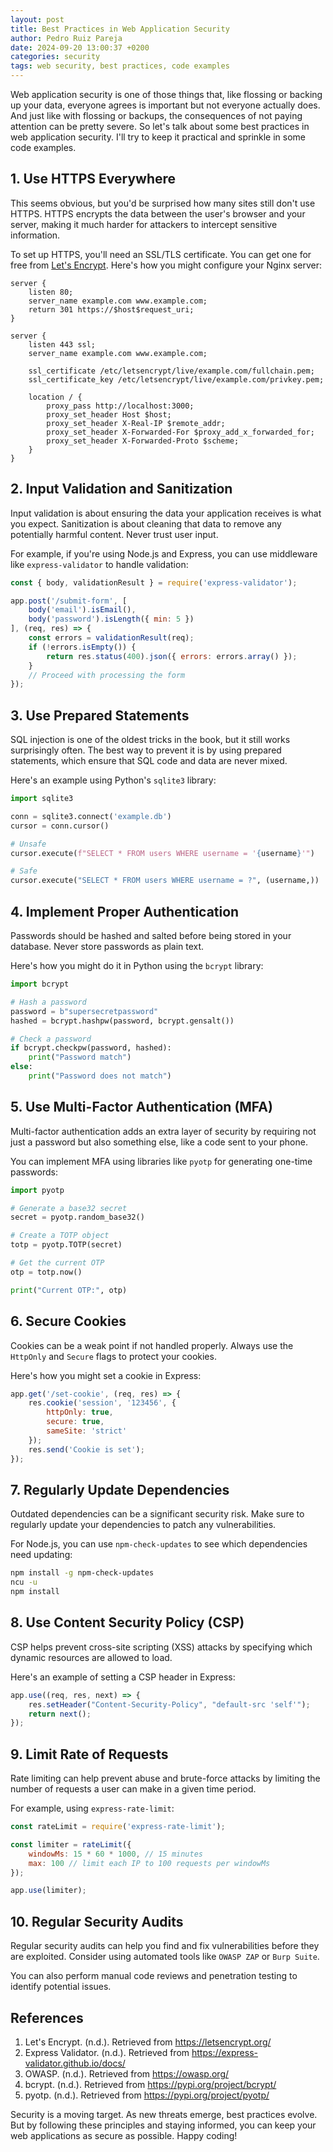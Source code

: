 ```yaml
---
layout: post
title: Best Practices in Web Application Security
author: Pedro Ruiz Pareja
date: 2024-09-20 13:00:37 +0200
categories: security
tags: web security, best practices, code examples
---
```


Web application security is one of those things that, like flossing or backing up your data, everyone agrees is important but not everyone actually does. And just like with flossing or backups, the consequences of not paying attention can be pretty severe. So let's talk about some best practices in web application security. I'll try to keep it practical and sprinkle in some code examples.

## 1. Use HTTPS Everywhere

This seems obvious, but you'd be surprised how many sites still don't use HTTPS. HTTPS encrypts the data between the user's browser and your server, making it much harder for attackers to intercept sensitive information.

To set up HTTPS, you'll need an SSL/TLS certificate. You can get one for free from [Let's Encrypt](https://letsencrypt.org/). Here's how you might configure your Nginx server:

```nginx
server {
    listen 80;
    server_name example.com www.example.com;
    return 301 https://$host$request_uri;
}

server {
    listen 443 ssl;
    server_name example.com www.example.com;

    ssl_certificate /etc/letsencrypt/live/example.com/fullchain.pem;
    ssl_certificate_key /etc/letsencrypt/live/example.com/privkey.pem;

    location / {
        proxy_pass http://localhost:3000;
        proxy_set_header Host $host;
        proxy_set_header X-Real-IP $remote_addr;
        proxy_set_header X-Forwarded-For $proxy_add_x_forwarded_for;
        proxy_set_header X-Forwarded-Proto $scheme;
    }
}
```

## 2. Input Validation and Sanitization

Input validation is about ensuring the data your application receives is what you expect. Sanitization is about cleaning that data to remove any potentially harmful content. Never trust user input.

For example, if you're using Node.js and Express, you can use middleware like `express-validator` to handle validation:

```javascript
const { body, validationResult } = require('express-validator');

app.post('/submit-form', [
    body('email').isEmail(),
    body('password').isLength({ min: 5 })
], (req, res) => {
    const errors = validationResult(req);
    if (!errors.isEmpty()) {
        return res.status(400).json({ errors: errors.array() });
    }
    // Proceed with processing the form
});
```

## 3. Use Prepared Statements

SQL injection is one of the oldest tricks in the book, but it still works surprisingly often. The best way to prevent it is by using prepared statements, which ensure that SQL code and data are never mixed.

Here's an example using Python's `sqlite3` library:

```python
import sqlite3

conn = sqlite3.connect('example.db')
cursor = conn.cursor()

# Unsafe
cursor.execute(f"SELECT * FROM users WHERE username = '{username}'")

# Safe
cursor.execute("SELECT * FROM users WHERE username = ?", (username,))
```

## 4. Implement Proper Authentication

Passwords should be hashed and salted before being stored in your database. Never store passwords as plain text.

Here's how you might do it in Python using the `bcrypt` library:

```python
import bcrypt

# Hash a password
password = b"supersecretpassword"
hashed = bcrypt.hashpw(password, bcrypt.gensalt())

# Check a password
if bcrypt.checkpw(password, hashed):
    print("Password match")
else:
    print("Password does not match")
```

## 5. Use Multi-Factor Authentication (MFA)

Multi-factor authentication adds an extra layer of security by requiring not just a password but also something else, like a code sent to your phone.

You can implement MFA using libraries like `pyotp` for generating one-time passwords:

```python
import pyotp

# Generate a base32 secret
secret = pyotp.random_base32()

# Create a TOTP object
totp = pyotp.TOTP(secret)

# Get the current OTP
otp = totp.now()

print("Current OTP:", otp)
```

## 6. Secure Cookies

Cookies can be a weak point if not handled properly. Always use the `HttpOnly` and `Secure` flags to protect your cookies.

Here's how you might set a cookie in Express:

```javascript
app.get('/set-cookie', (req, res) => {
    res.cookie('session', '123456', {
        httpOnly: true,
        secure: true,
        sameSite: 'strict'
    });
    res.send('Cookie is set');
});
```

## 7. Regularly Update Dependencies

Outdated dependencies can be a significant security risk. Make sure to regularly update your dependencies to patch any vulnerabilities.

For Node.js, you can use `npm-check-updates` to see which dependencies need updating:

```sh
npm install -g npm-check-updates
ncu -u
npm install
```

## 8. Use Content Security Policy (CSP)

CSP helps prevent cross-site scripting (XSS) attacks by specifying which dynamic resources are allowed to load.

Here's an example of setting a CSP header in Express:

```javascript
app.use((req, res, next) => {
    res.setHeader("Content-Security-Policy", "default-src 'self'");
    return next();
});
```

## 9. Limit Rate of Requests

Rate limiting can help prevent abuse and brute-force attacks by limiting the number of requests a user can make in a given time period.

For example, using `express-rate-limit`:

```javascript
const rateLimit = require('express-rate-limit');

const limiter = rateLimit({
    windowMs: 15 * 60 * 1000, // 15 minutes
    max: 100 // limit each IP to 100 requests per windowMs
});

app.use(limiter);
```

## 10. Regular Security Audits

Regular security audits can help you find and fix vulnerabilities before they are exploited. Consider using automated tools like `OWASP ZAP` or `Burp Suite`.

You can also perform manual code reviews and penetration testing to identify potential issues.

## References

1. Let's Encrypt. (n.d.). Retrieved from https://letsencrypt.org/
2. Express Validator. (n.d.). Retrieved from https://express-validator.github.io/docs/
3. OWASP. (n.d.). Retrieved from https://owasp.org/
4. bcrypt. (n.d.). Retrieved from https://pypi.org/project/bcrypt/
5. pyotp. (n.d.). Retrieved from https://pypi.org/project/pyotp/

Security is a moving target. As new threats emerge, best practices evolve. But by following these principles and staying informed, you can keep your web applications as secure as possible. Happy coding!
